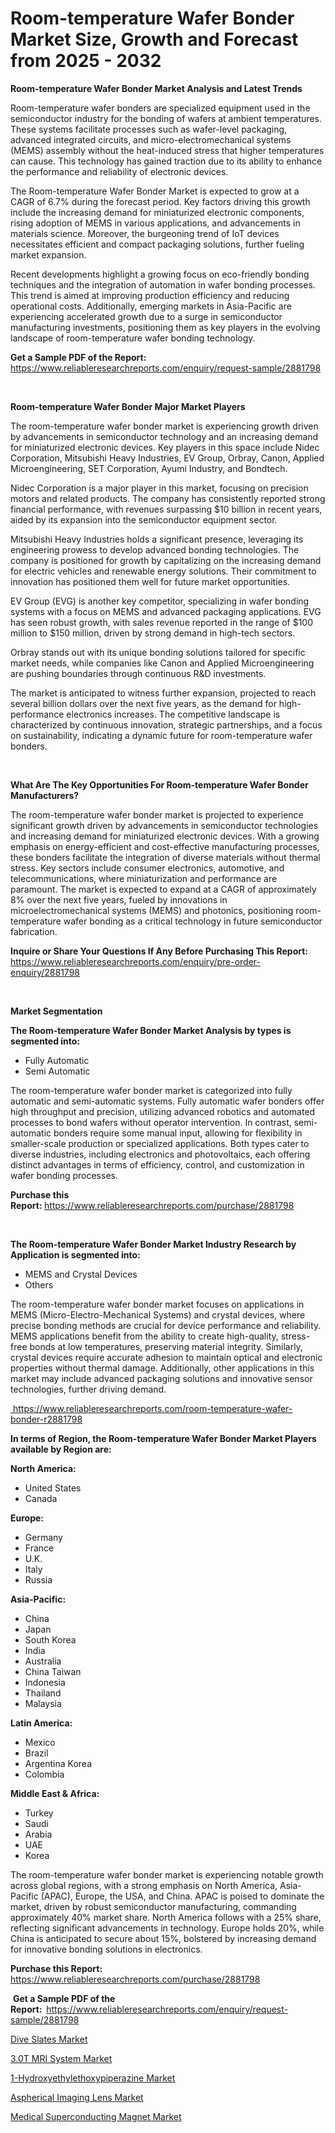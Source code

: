 <p><h1>Room-temperature Wafer Bonder Market Size, Growth and Forecast from 2025 - 2032</h1></p><p><strong>Room-temperature Wafer Bonder Market Analysis and Latest Trends</strong></p>
<p><p>Room-temperature wafer bonders are specialized equipment used in the semiconductor industry for the bonding of wafers at ambient temperatures. These systems facilitate processes such as wafer-level packaging, advanced integrated circuits, and micro-electromechanical systems (MEMS) assembly without the heat-induced stress that higher temperatures can cause. This technology has gained traction due to its ability to enhance the performance and reliability of electronic devices.</p><p>The Room-temperature Wafer Bonder Market is expected to grow at a CAGR of 6.7% during the forecast period. Key factors driving this growth include the increasing demand for miniaturized electronic components, rising adoption of MEMS in various applications, and advancements in materials science. Moreover, the burgeoning trend of IoT devices necessitates efficient and compact packaging solutions, further fueling market expansion.</p><p>Recent developments highlight a growing focus on eco-friendly bonding techniques and the integration of automation in wafer bonding processes. This trend is aimed at improving production efficiency and reducing operational costs. Additionally, emerging markets in Asia-Pacific are experiencing accelerated growth due to a surge in semiconductor manufacturing investments, positioning them as key players in the evolving landscape of room-temperature wafer bonding technology.</p></p>
<p><strong>Get a Sample PDF of the Report:&nbsp;</strong> <a href="https://www.reliableresearchreports.com/enquiry/request-sample/2881798?utm_campaign=36&utm_medium=2&utm_source=Github&utm_content=ia&utm_term=12032025&utm_id=room-temperature-wafer-bonder">https://www.reliableresearchreports.com/enquiry/request-sample/2881798</a></p>
<p>&nbsp;</p>
<p><strong>Room-temperature Wafer Bonder Major Market Players</strong></p>
<p><p>The room-temperature wafer bonder market is experiencing growth driven by advancements in semiconductor technology and an increasing demand for miniaturized electronic devices. Key players in this space include Nidec Corporation, Mitsubishi Heavy Industries, EV Group, Orbray, Canon, Applied Microengineering, SET Corporation, Ayumi Industry, and Bondtech.</p><p>Nidec Corporation is a major player in this market, focusing on precision motors and related products. The company has consistently reported strong financial performance, with revenues surpassing $10 billion in recent years, aided by its expansion into the semiconductor equipment sector.</p><p>Mitsubishi Heavy Industries holds a significant presence, leveraging its engineering prowess to develop advanced bonding technologies. The company is positioned for growth by capitalizing on the increasing demand for electric vehicles and renewable energy solutions. Their commitment to innovation has positioned them well for future market opportunities.</p><p>EV Group (EVG) is another key competitor, specializing in wafer bonding systems with a focus on MEMS and advanced packaging applications. EVG has seen robust growth, with sales revenue reported in the range of $100 million to $150 million, driven by strong demand in high-tech sectors.</p><p>Orbray stands out with its unique bonding solutions tailored for specific market needs, while companies like Canon and Applied Microengineering are pushing boundaries through continuous R&D investments.</p><p>The market is anticipated to witness further expansion, projected to reach several billion dollars over the next five years, as the demand for high-performance electronics increases. The competitive landscape is characterized by continuous innovation, strategic partnerships, and a focus on sustainability, indicating a dynamic future for room-temperature wafer bonders.</p></p>
<p>&nbsp;</p>
<p><strong>What Are The Key Opportunities For Room-temperature Wafer Bonder Manufacturers?</strong></p>
<p><p>The room-temperature wafer bonder market is projected to experience significant growth driven by advancements in semiconductor technologies and increasing demand for miniaturized electronic devices. With a growing emphasis on energy-efficient and cost-effective manufacturing processes, these bonders facilitate the integration of diverse materials without thermal stress. Key sectors include consumer electronics, automotive, and telecommunications, where miniaturization and performance are paramount. The market is expected to expand at a CAGR of approximately 8% over the next five years, fueled by innovations in microelectromechanical systems (MEMS) and photonics, positioning room-temperature wafer bonding as a critical technology in future semiconductor fabrication.</p></p>
<p><strong>Inquire or Share Your Questions If Any Before Purchasing This Report:</strong> <a href="https://www.reliableresearchreports.com/enquiry/pre-order-enquiry/2881798?utm_campaign=36&utm_medium=2&utm_source=Github&utm_content=ia&utm_term=12032025&utm_id=room-temperature-wafer-bonder">https://www.reliableresearchreports.com/enquiry/pre-order-enquiry/2881798</a></p>
<p>&nbsp;</p>
<p><strong>Market Segmentation</strong></p>
<p><strong>The Room-temperature Wafer Bonder Market Analysis by types is segmented into:</strong></p>
<p><ul><li>Fully Automatic</li><li>Semi Automatic</li></ul></p>
<p><p>The room-temperature wafer bonder market is categorized into fully automatic and semi-automatic systems. Fully automatic wafer bonders offer high throughput and precision, utilizing advanced robotics and automated processes to bond wafers without operator intervention. In contrast, semi-automatic bonders require some manual input, allowing for flexibility in smaller-scale production or specialized applications. Both types cater to diverse industries, including electronics and photovoltaics, each offering distinct advantages in terms of efficiency, control, and customization in wafer bonding processes.</p></p>
<p><strong>Purchase this Report:&nbsp;</strong><a href="https://www.reliableresearchreports.com/purchase/2881798?utm_campaign=36&utm_medium=2&utm_source=Github&utm_content=ia&utm_term=12032025&utm_id=room-temperature-wafer-bonder">https://www.reliableresearchreports.com/purchase/2881798</a></p>
<p>&nbsp;</p>
<p><strong>The Room-temperature Wafer Bonder Market Industry Research by Application is segmented into:</strong></p>
<p><ul><li>MEMS and Crystal Devices</li><li>Others</li></ul></p>
<p><p>The room-temperature wafer bonder market focuses on applications in MEMS (Micro-Electro-Mechanical Systems) and crystal devices, where precise bonding methods are crucial for device performance and reliability. MEMS applications benefit from the ability to create high-quality, stress-free bonds at low temperatures, preserving material integrity. Similarly, crystal devices require accurate adhesion to maintain optical and electronic properties without thermal damage. Additionally, other applications in this market may include advanced packaging solutions and innovative sensor technologies, further driving demand.</p></p>
<p><a href="https://www.reliableresearchreports.com/room-temperature-wafer-bonder-r2881798?utm_campaign=36&utm_medium=2&utm_source=Github&utm_content=ia&utm_term=12032025&utm_id=room-temperature-wafer-bonder">&nbsp;https://www.reliableresearchreports.com/room-temperature-wafer-bonder-r2881798</a></p>
<p><strong>In terms of Region, the Room-temperature Wafer Bonder Market Players available by Region are:</strong></p>
<p>
    <p> <strong> North America: </strong>
        <ul>
            <li>United States</li>
            <li>Canada</li>
        </ul>
        </p> 
    <p> <strong> Europe: </strong>
        <ul>
            <li>Germany</li>
            <li>France</li>
            <li>U.K.</li>
            <li>Italy</li>
            <li>Russia</li>
        </ul>
        </p> 
    <p> <strong> Asia-Pacific: </strong>
        <ul>
            <li>China</li>
            <li>Japan</li>
            <li>South Korea</li>
            <li>India</li>
            <li>Australia</li>
            <li>China Taiwan</li>
            <li>Indonesia</li>
            <li>Thailand</li>
            <li>Malaysia</li>
        </ul>
        </p> 
    <p> <strong> Latin America: </strong>
        <ul>
            <li>Mexico</li>
            <li>Brazil</li>
            <li>Argentina Korea</li>
            <li>Colombia</li>
        </ul>
        </p> 
    <p> <strong> Middle East & Africa: </strong>
        <ul>
            <li>Turkey</li>
            <li>Saudi</li>
            <li>Arabia</li>
            <li>UAE</li>
            <li>Korea</li>
        </ul>
    </p>
    </p>
<p><p>The room-temperature wafer bonder market is experiencing notable growth across global regions, with a strong emphasis on North America, Asia-Pacific (APAC), Europe, the USA, and China. APAC is poised to dominate the market, driven by robust semiconductor manufacturing, commanding approximately 40% market share. North America follows with a 25% share, reflecting significant advancements in technology. Europe holds 20%, while China is anticipated to secure about 15%, bolstered by increasing demand for innovative bonding solutions in electronics.</p></p>
<p><strong>Purchase this Report: </strong><a href="https://www.reliableresearchreports.com/purchase/2881798?utm_campaign=36&utm_medium=2&utm_source=Github&utm_content=ia&utm_term=12032025&utm_id=room-temperature-wafer-bonder">https://www.reliableresearchreports.com/purchase/2881798</a></p>
<p>&nbsp;<strong>Get a Sample PDF of the Report:&nbsp;&nbsp;</strong><a href="https://www.reliableresearchreports.com/enquiry/request-sample/2881798?utm_campaign=36&utm_medium=2&utm_source=Github&utm_content=ia&utm_term=12032025&utm_id=room-temperature-wafer-bonder">https://www.reliableresearchreports.com/enquiry/request-sample/2881798</a></p>
<p><strong></strong></p>
<p><p><a href="https://github.com/belhejmawoue/Market-Research-Report-List-1/blob/main/dive-slates-market.md?utm_campaign=36&utm_medium=2&utm_source=Github&utm_content=ia&utm_term=12032025&utm_id=room-temperature-wafer-bonder">Dive Slates Market</a></p><p><a href="https://github.com/bulkagumanvv/Market-Research-Report-List-1/blob/main/30t-mri-system-market.md?utm_campaign=36&utm_medium=2&utm_source=Github&utm_content=ia&utm_term=12032025&utm_id=room-temperature-wafer-bonder">3.0T MRI System Market</a></p><p><a href="https://github.com/shamyzinniwl/Market-Research-Report-List-1/blob/main/1-hydroxyethylethoxypiperazine-market.md?utm_campaign=36&utm_medium=2&utm_source=Github&utm_content=ia&utm_term=12032025&utm_id=room-temperature-wafer-bonder">1-Hydroxyethylethoxypiperazine Market</a></p><p><a href="https://github.com/kalsirollija/Market-Research-Report-List-1/blob/main/aspherical-imaging-lens-market.md?utm_campaign=36&utm_medium=2&utm_source=Github&utm_content=ia&utm_term=12032025&utm_id=room-temperature-wafer-bonder">Aspherical Imaging Lens Market</a></p><p><a href="https://github.com/vsiljgestel/Market-Research-Report-List-1/blob/main/medical-superconducting-magnet-market.md?utm_campaign=36&utm_medium=2&utm_source=Github&utm_content=ia&utm_term=12032025&utm_id=room-temperature-wafer-bonder">Medical Superconducting Magnet Market</a></p></p>